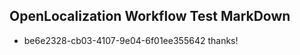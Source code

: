 ## OpenLocalization Workflow Test MarkDown
* be6e2328-cb03-4107-9e04-6f01ee355642 thanks!

<!--HONumber=Jul16_HO4-->


